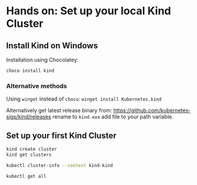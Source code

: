 # Hands on: Set up your local Kind Cluster

## Install Kind on Windows

Installation using Chocolatey:
```bash
choco install kind
```

### Alternative methods

Using `winget` instead of `choco`:
`winget install Kubernetes.kind`

Alternatively get latest release binary from:
https://github.com/kubernetes-sigs/kind/releases
rename to `kind.exe` add file to your path variable.

## Set up your first Kind Cluster

```bash
kind create cluster
kind get clusters

kubectl cluster-info --context kind-kind

kubectl get all
```